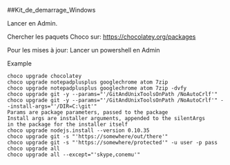 ##Kit_de_demarrage_Windows

Lancer en Admin.

Chercher les paquets Choco sur: https://chocolatey.org/packages

Pour les mises à jour: Lancer un powershell en Admin

Example

    choco upgrade chocolatey
    choco upgrade notepadplusplus googlechrome atom 7zip
    choco upgrade notepadplusplus googlechrome atom 7zip -dvfy
    choco upgrade git -y --params="'/GitAndUnixToolsOnPath /NoAutoCrlf'"
    choco upgrade git -y --params="'/GitAndUnixToolsOnPath /NoAutoCrlf'" --install-args="'/DIR=C:\git'"
    Params are package parameters, passed to the package
    Install args are installer arguments, appended to the silentArgs
    in the package for the installer itself
    choco upgrade nodejs.install --version 0.10.35
    choco upgrade git -s "'https://somewhere/out/there'"
    choco upgrade git -s "'https://somewhere/protected'" -u user -p pass
    choco upgrade all
    choco upgrade all --except="'skype,conemu'"


